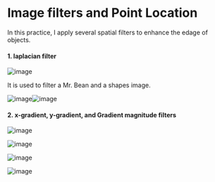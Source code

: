 # Image filters and Point Location

In this practice, I apply several spatial filters to enhance the edage of objects.

#### 1. laplacian filter 

![image](https://user-images.githubusercontent.com/26786836/163736596-aa9521f4-1e80-4c10-9909-1ba224758e38.png)

It is used to filter a Mr. Bean and a shapes image.

![image](https://user-images.githubusercontent.com/26786836/163736641-35e6c5b8-c862-4a0b-aeaa-7832b53bfa32.png)![image](https://user-images.githubusercontent.com/26786836/163736644-9061b567-f7f1-4b20-8e43-62eb7de41e8e.png)

#### 2. x-gradient, y-gradient, and Gradient magnitude filters

![image](https://user-images.githubusercontent.com/26786836/163736763-417464ce-9ef4-47fc-9f15-111ce796ed60.png)

![image](https://user-images.githubusercontent.com/26786836/163736791-7ae12fc4-3113-459c-813f-4721a83ab14c.png)

![image](https://user-images.githubusercontent.com/26786836/163736717-b5c5b304-979a-48cf-b0a3-6fb6fce2c5c2.png)

![image](https://user-images.githubusercontent.com/26786836/163736726-b1a93645-ea75-4b0d-9fdb-fabf791682e5.png)


